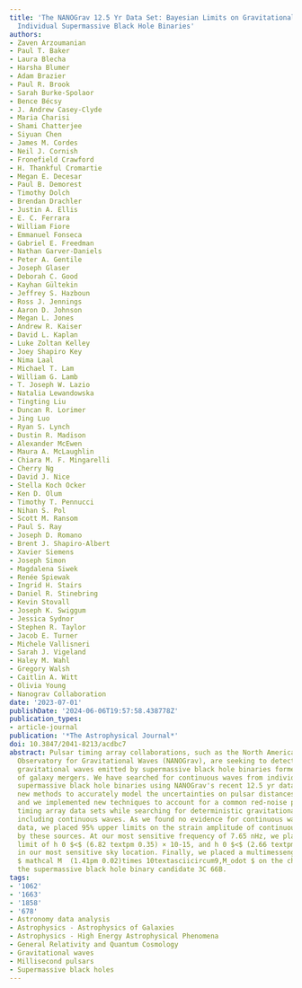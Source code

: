 ```yaml
---
title: 'The NANOGrav 12.5 Yr Data Set: Bayesian Limits on Gravitational Waves from
  Individual Supermassive Black Hole Binaries'
authors:
- Zaven Arzoumanian
- Paul T. Baker
- Laura Blecha
- Harsha Blumer
- Adam Brazier
- Paul R. Brook
- Sarah Burke-Spolaor
- Bence Bécsy
- J. Andrew Casey-Clyde
- Maria Charisi
- Shami Chatterjee
- Siyuan Chen
- James M. Cordes
- Neil J. Cornish
- Fronefield Crawford
- H. Thankful Cromartie
- Megan E. Decesar
- Paul B. Demorest
- Timothy Dolch
- Brendan Drachler
- Justin A. Ellis
- E. C. Ferrara
- William Fiore
- Emmanuel Fonseca
- Gabriel E. Freedman
- Nathan Garver-Daniels
- Peter A. Gentile
- Joseph Glaser
- Deborah C. Good
- Kayhan Gültekin
- Jeffrey S. Hazboun
- Ross J. Jennings
- Aaron D. Johnson
- Megan L. Jones
- Andrew R. Kaiser
- David L. Kaplan
- Luke Zoltan Kelley
- Joey Shapiro Key
- Nima Laal
- Michael T. Lam
- William G. Lamb
- T. Joseph W. Lazio
- Natalia Lewandowska
- Tingting Liu
- Duncan R. Lorimer
- Jing Luo
- Ryan S. Lynch
- Dustin R. Madison
- Alexander McEwen
- Maura A. McLaughlin
- Chiara M. F. Mingarelli
- Cherry Ng
- David J. Nice
- Stella Koch Ocker
- Ken D. Olum
- Timothy T. Pennucci
- Nihan S. Pol
- Scott M. Ransom
- Paul S. Ray
- Joseph D. Romano
- Brent J. Shapiro-Albert
- Xavier Siemens
- Joseph Simon
- Magdalena Siwek
- Renée Spiewak
- Ingrid H. Stairs
- Daniel R. Stinebring
- Kevin Stovall
- Joseph K. Swiggum
- Jessica Sydnor
- Stephen R. Taylor
- Jacob E. Turner
- Michele Vallisneri
- Sarah J. Vigeland
- Haley M. Wahl
- Gregory Walsh
- Caitlin A. Witt
- Olivia Young
- Nanograv Collaboration
date: '2023-07-01'
publishDate: '2024-06-06T19:57:58.438778Z'
publication_types:
- article-journal
publication: '*The Astrophysical Journal*'
doi: 10.3847/2041-8213/acdbc7
abstract: Pulsar timing array collaborations, such as the North American Nanohertz
  Observatory for Gravitational Waves (NANOGrav), are seeking to detect nanohertz
  gravitational waves emitted by supermassive black hole binaries formed in the aftermath
  of galaxy mergers. We have searched for continuous waves from individual circular
  supermassive black hole binaries using NANOGrav's recent 12.5 yr data set. We created
  new methods to accurately model the uncertainties on pulsar distances in our analysis,
  and we implemented new techniques to account for a common red-noise process in pulsar
  timing array data sets while searching for deterministic gravitational wave signals,
  including continuous waves. As we found no evidence for continuous waves in our
  data, we placed 95% upper limits on the strain amplitude of continuous waves emitted
  by these sources. At our most sensitive frequency of 7.65 nHz, we placed a sky-averaged
  limit of h 0 $<$ (6.82 textpm 0.35) × 10-15, and h 0 $<$ (2.66 textpm 0.15) × 10-15
  in our most sensitive sky location. Finally, we placed a multimessenger limit of
  $ mathcal M  (1.41pm 0.02)times 10textasciicircum9,M_odot $ on the chirp mass of
  the supermassive black hole binary candidate 3C 66B.
tags:
- '1062'
- '1663'
- '1858'
- '678'
- Astronomy data analysis
- Astrophysics - Astrophysics of Galaxies
- Astrophysics - High Energy Astrophysical Phenomena
- General Relativity and Quantum Cosmology
- Gravitational waves
- Millisecond pulsars
- Supermassive black holes
---
```

